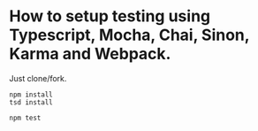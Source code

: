 # How to setup testing using Typescript, Mocha, Chai, Sinon, Karma and Webpack.

Just clone/fork.

```
npm install
tsd install

npm test
```
